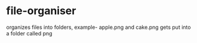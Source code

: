 # file-organiser
organizes files into folders, example- apple.png and cake.png gets put into a folder called png
